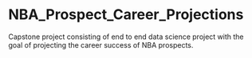 # NBA_Prospect_Career_Projections
Capstone project consisting of end to end data science project with the goal of projecting the career success of NBA prospects. 
